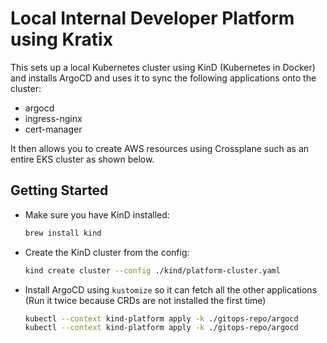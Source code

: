 # Local Internal Developer Platform using Kratix

This sets up a local Kubernetes cluster using KinD (Kubernetes in Docker) and installs ArgoCD and uses it to sync the following applications onto the cluster:

- argocd
- ingress-nginx
- cert-manager

It then allows you to create AWS resources using Crossplane such as an entire EKS cluster as shown below.

## Getting Started

- Make sure you have KinD installed:

    ```sh
    brew install kind
    ```

- Create the KinD cluster from the config:

    ```sh
    kind create cluster --config ./kind/platform-cluster.yaml
    ```

- Install ArgoCD using `kustomize` so it can fetch all the other applications (Run it twice because CRDs are not installed the first time)

    ```sh
    kubectl --context kind-platform apply -k ./gitops-repo/argocd
    kubectl --context kind-platform apply -k ./gitops-repo/argocd
    ```
